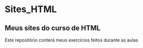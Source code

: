 # Sites_HTML
## Meus sites do curso de HTML
Este repositório conterá meus exercícios feitos durante as aulas
